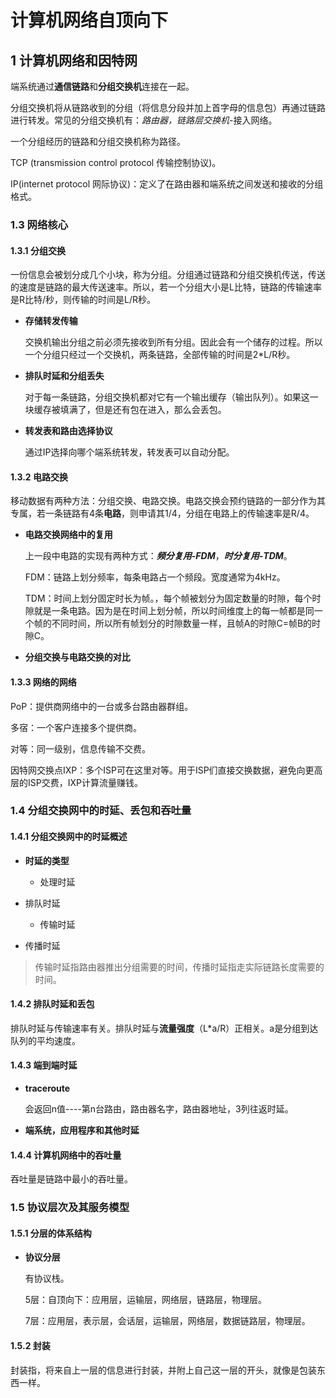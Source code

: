 # 计算机网络自顶向下

## 1 计算机网络和因特网

端系统通过**通信链路**和**分组交换机**连接在一起。

分组交换机将从链路收到的分组（将信息分段并加上首字母的信息包）再通过链路进行转发。常见的分组交换机有：*路由器，链路层交换机*-接入网络。

一个分组经历的链路和分组交换机称为路径。

TCP (transmission control protocol 传输控制协议)。

IP(internet protocol 网际协议)：定义了在路由器和端系统之间发送和接收的分组格式。

### 1.3 网络核心

#### 1.3.1 分组交换

一份信息会被划分成几个小块，称为分组。分组通过链路和分组交换机传送，传送的速度是链路的最大传送速率。所以，若一个分组大小是L比特，链路的传输速率是R比特/秒，则传输的时间是L/R秒。

- **存储转发传输**

  交换机输出分组之前必须先接收到所有分组。因此会有一个储存的过程。所以一个分组只经过一个交换机，两条链路，全部传输的时间是2*L/R秒。

- **排队时延和分组丢失**

  对于每一条链路，分组交换机都对它有一个输出缓存（输出队列）。如果这一块缓存被填满了，但是还有包在进入，那么会丢包。

- **转发表和路由选择协议**

  通过IP选择向哪个端系统转发，转发表可以自动分配。

#### 1.3.2 电路交换

移动数据有两种方法：分组交换、电路交换。电路交换会预约链路的一部分作为其专属，若一条链路有4条**电路**，则申请其1/4，分组在电路上的传输速率是R/4。

- **电路交换网络中的复用**

  上一段中电路的实现有两种方式：***频分复用-FDM***，***时分复用-TDM***。

  FDM：链路上划分频率，每条电路占一个频段。宽度通常为4kHz。

  TDM：时间上划分固定时长为帧。，每个帧被划分为固定数量的时隙，每个时隙就是一条电路。因为是在时间上划分帧，所以时间维度上的每一帧都是同一个帧的不同时间，所以所有帧划分的时隙数量一样，且帧A的时隙C=帧B的时隙C。

- **分组交换与电路交换的对比**

#### 1.3.3 网络的网络

PoP：提供商网络中的一台或多台路由器群组。

多宿：一个客户连接多个提供商。

对等：同一级别，信息传输不交费。

因特网交换点IXP：多个ISP可在这里对等。用于ISP们直接交换数据，避免向更高层的ISP交费，IXP计算流量赚钱。

### 1.4 分组交换网中的时延、丢包和吞吐量

#### 1.4.1 分组交换网中的时延概述

- **时延的类型**

  - 处理时延
- 排队时延
  - 传输时延
- 传播时延
  
> 传输时延指路由器推出分组需要的时间，传播时延指走实际链路长度需要的时间。

#### 1.4.2 排队时延和丢包

排队时延与传输速率有关。排队时延与**流量强度**（L*a/R）正相关。a是分组到达队列的平均速度。

#### 1.4.3 端到端时延

- **traceroute**

  会返回n值----第n台路由，路由器名字，路由器地址，3列往返时延。

- **端系统，应用程序和其他时延**

#### 1.4.4 计算机网络中的吞吐量

吞吐量是链路中最小的吞吐量。

### 1.5 协议层次及其服务模型

#### 1.5.1 分层的体系结构

- **协议分层**

  有协议栈。

  5层：自顶向下：应用层，运输层，网络层，链路层，物理层。

  7层：应用层，表示层，会话层，运输层，网络层，数据链路层，物理层。

#### 1.5.2 封装

封装指，将来自上一层的信息进行封装，并附上自己这一层的开头，就像是包装东西一样。